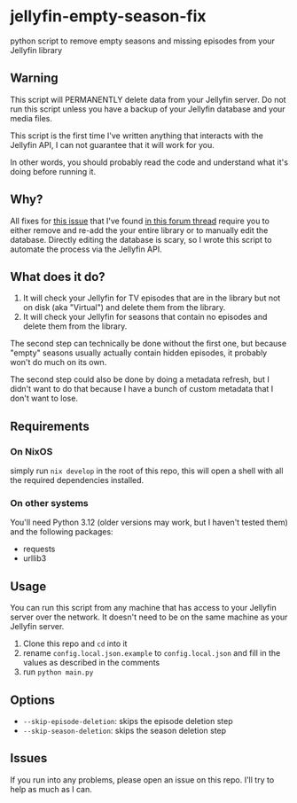 # jellyfin-empty-season-fix

python script to remove empty seasons and missing episodes from your Jellyfin library

## Warning

This script will PERMANENTLY delete data from your Jellyfin server. Do not run this script unless you have a backup of your Jellyfin database and your media files.

This script is the first time I've written anything that interacts with the Jellyfin API, I can not guarantee that it will work for you.

In other words, you should probably read the code and understand what it's doing before running it.

## Why?

All fixes for [this issue](https://github.com/jellyfin/jellyfin/issues/12208) that I've found [in this forum thread](https://forum.jellyfin.org/t-how-to-disable-empty-seasons-missing-episode-fetcher) require you to either remove and re-add the your entire library or to manually edit the database.
Directly editing the database is scary, so I wrote this script to automate the process via the Jellyfin API.

## What does it do?

1. It will check your Jellyfin for TV episodes that are in the library but not on disk (aka "Virtual") and delete them from the library.
2. It will check your Jellyfin for seasons that contain no episodes and delete them from the library.

The second step can technically be done without the first one, but because "empty" seasons usually actually contain hidden episodes, it probably won't do much on its own.

The second step could also be done by doing a metadata refresh, but I didn't want to do that because I have a bunch of custom metadata that I don't want to lose.

## Requirements

### On NixOS

simply run `nix develop` in the root of this repo, this will open a shell with all the required dependencies installed.

### On other systems

You'll need Python 3.12 (older versions may work, but I haven't tested them) and the following packages:

- requests
- urllib3

## Usage

You can run this script from any machine that has access to your Jellyfin server over the network. It doesn't need to be on the same machine as your Jellyfin server.

1. Clone this repo and `cd` into it
2. rename `config.local.json.example` to `config.local.json` and fill in the values as described in the comments
3. run `python main.py`

## Options

- `--skip-episode-deletion`: skips the episode deletion step
- `--skip-season-deletion`: skips the season deletion step

## Issues

If you run into any problems, please open an issue on this repo. I'll try to help as much as I can.

